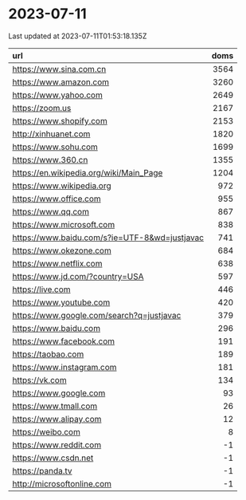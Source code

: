 # 2023-07-11

<!-- BEGIN -->
Last updated at 2023-07-11T01:53:18.135Z

url | doms
:- | -:
https://www.sina.com.cn | 3564
https://www.amazon.com | 3260
https://www.yahoo.com | 2649
https://zoom.us | 2167
https://www.shopify.com | 2153
http://xinhuanet.com | 1820
https://www.sohu.com | 1699
https://www.360.cn | 1355
https://en.wikipedia.org/wiki/Main_Page | 1204
https://www.wikipedia.org | 972
https://www.office.com | 955
https://www.qq.com | 867
https://www.microsoft.com | 838
https://www.baidu.com/s?ie=UTF-8&wd=justjavac | 741
https://www.okezone.com | 684
https://www.netflix.com | 638
https://www.jd.com/?country=USA | 597
https://live.com | 446
https://www.youtube.com | 420
https://www.google.com/search?q=justjavac | 379
https://www.baidu.com | 296
https://www.facebook.com | 191
https://taobao.com | 189
https://www.instagram.com | 181
https://vk.com | 134
https://www.google.com | 93
https://www.tmall.com | 26
https://www.alipay.com | 12
https://weibo.com | 8
https://www.reddit.com | -1
https://www.csdn.net | -1
https://panda.tv | -1
http://microsoftonline.com | -1
<!-- END -->
